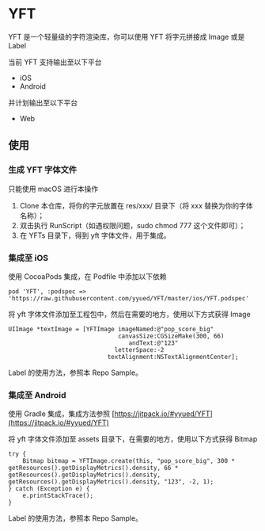 # YFT

YFT 是一个轻量级的字符渲染库，你可以使用 YFT 将字元拼接成 Image 或是 Label

当前 YFT 支持输出至以下平台

* iOS
* Android

并计划输出至以下平台

* Web

## 使用

### 生成 YFT 字体文件

只能使用 macOS 进行本操作

1. Clone 本仓库，将你的字元放置在 res/xxx/ 目录下（将 xxx 替换为你的字体名称）；
2. 双击执行 RunScript（如遇权限问题，sudo chmod 777 这个文件即可）；
3. 在 YFTs 目录下，得到 yft 字体文件，用于集成。

### 集成至 iOS

使用 CocoaPods 集成，在 Podfile 中添加以下依赖

```
pod 'YFT', :podspec => 'https://raw.githubusercontent.com/yyued/YFT/master/ios/YFT.podspec'
```

将 yft 字体文件添加至工程包中，然后在需要的地方，使用以下方式获得 Image

```
UIImage *textImage = [YFTImage imageNamed:@"pop_score_big"
                               canvasSize:CGSizeMake(300, 66)
                                  andText:@"123"
                              letterSpace:-2
                            textAlignment:NSTextAlignmentCenter];
```

Label 的使用方法，参照本 Repo Sample。

### 集成至 Android

使用 Gradle 集成，集成方法参照 [https://jitpack.io/#yyued/YFT](https://jitpack.io/#yyued/YFT)

将 yft 字体文件添加至 assets 目录下，在需要的地方，使用以下方式获得 Bitmap

```
try {
    Bitmap bitmap = YFTImage.create(this, "pop_score_big", 300 * getResources().getDisplayMetrics().density, 66 * getResources().getDisplayMetrics().density, getResources().getDisplayMetrics().density, "123", -2, 1);
} catch (Exception e) {
    e.printStackTrace();
}
```

Label 的使用方法，参照本 Repo Sample。


